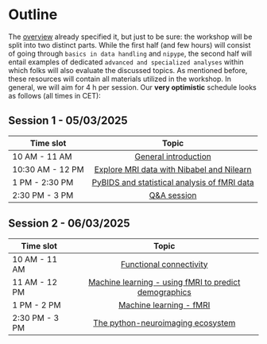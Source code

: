 # Outline

The [overview]() already specified it, but just to be sure: the workshop will be split into two distinct parts. While the first half (and few hours) will consist of going through `basics in data handling` and `nipype`, the second half will entail examples of dedicated `advanced and specialized analyses` within which folks will also evaluate the discussed topics. As mentioned before, these resources will contain all materials utilized in the workshop. In general, we will aim for 4 h per session. Our **very optimistic** schedule looks as follows (all times in CET): 

## Session 1 - 05/03/2025

| Time slot         | Topic | 
|--------------|:-----:|
| 10 AM - 11 AM |  [General introduction]() |
| 10:30 AM - 12 PM |  [Explore MRI data with Nibabel and Nilearn]() |
| 1 PM - 2:30 PM |  [PyBIDS and statistical analysis of fMRI data]() |
| 2:30 PM - 3 PM |  [Q&A session]() |


## Session 2 - 06/03/2025

| Time slot         | Topic | 
|--------------|:-----:|
| 10 AM - 11 AM |  [Functional connectivity]() |
| 11 AM - 12 PM |   [Machine learning - using fMRI to predict demographics]() |
| 1 PM - 2 PM |  [Machine learning - fMRI]() |
| 2:30 PM - 3 PM | [The python-neuroimaging ecosystem]() |